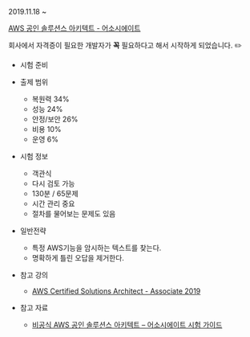2019.11.18 ~

[AWS 공인 솔루션스 아키텍트 - 어소시에이트](https://aws.amazon.com/ko/certification/certified-solutions-architect-associate/)

회사에서 자격증이 필요한 개발자가 **꼭** 필요하다고 해서 시작하게 되었습니다. :pencil2:

* 시험 준비

- 출제 범위
    - 복원력 34%
    - 성능 24%
    - 안정/보안 26%
    - 비용 10%
    - 운영 6%

- 시험 정보
    - 객관식
    - 다시 검토 가능
    - 130분 / 65문제
    - 시간 관리 중요
    - 절차를 물어보는 문제도 있음

- 일반전략
    - 특정 AWS기능을 암시하는 텍스트를 찾는다.
    - 명확하게 틀린 오답을 제거한다.
    
* 참고 강의 
    * [AWS Certified Solutions Architect - Associate 2019](https://www.udemy.com/course/aws-certified-solutions-architect-associate/)

* 참고 자료
    * [비공식 AWS 공인 솔루션스 아키텍트 – 어소시에이트 시험 가이드](https://github.com/serithemage/AWSCertifiedSolutionsArchitectUnofficialStudyGuide)
    
